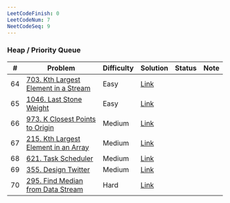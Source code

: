 ```yaml
---
LeetCodeFinish: 0
LeetCodeNum: 7
NeetCodeSeq: 9
---
```


### Heap / Priority Queue

| #   | Problem                                                                                                | Difficulty | Solution                                                              | Status | Note |
| --- | ------------------------------------------------------------------------------------------------------ | ---------- | --------------------------------------------------------------------- | ------ | ---- |
| 64  | [703. Kth Largest Element in a Stream](https://leetcode.com/problems/kth-largest-element-in-a-stream/) | Easy       | [Link](https://neetcode.io/solutions/kth-largest-element-in-a-stream) |        |      |
| 65  | [1046. Last Stone Weight](https://leetcode.com/problems/last-stone-weight/)                            | Easy       | [Link](https://neetcode.io/solutions/last-stone-weight)               |        |      |
| 66  | [973. K Closest Points to Origin](https://leetcode.com/problems/k-closest-points-to-origin/)           | Medium     | [Link](https://neetcode.io/solutions/k-closest-points-to-origin)      |        |      |
| 67  | [215. Kth Largest Element in an Array](https://leetcode.com/problems/kth-largest-element-in-an-array/) | Medium     | [Link](https://neetcode.io/solutions/kth-largest-element-in-an-array) |        |      |
| 68  | [621. Task Scheduler](https://leetcode.com/problems/task-scheduler/)                                   | Medium     | [Link](https://neetcode.io/solutions/task-scheduler)                  |        |      |
| 69  | [355. Design Twitter](https://leetcode.com/problems/design-twitter/)                                   | Medium     | [Link](https://neetcode.io/solutions/design-twitter)                  |        |      |
| 70  | [295. Find Median from Data Stream](https://leetcode.com/problems/find-median-from-data-stream/)       | Hard       | [Link](https://neetcode.io/solutions/find-median-from-data-stream)    |        |      |
